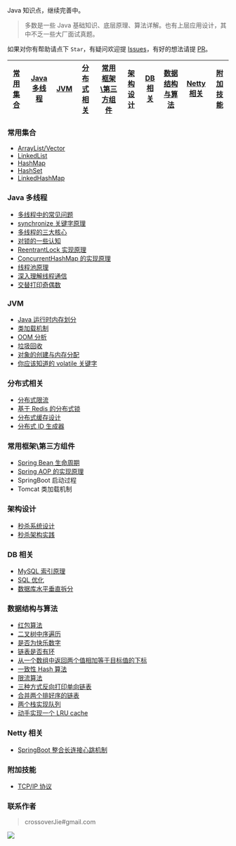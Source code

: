 Java 知识点，继续完善中。

> 多数是一些 Java 基础知识、底层原理、算法详解。也有上层应用设计，其中不乏一些大厂面试真题。


如果对你有帮助请点下 `Star`，有疑问欢迎提 [Issues](https://github.com/crossoverJie/Java-Interview/issues)，有好的想法请提 [PR](https://github.com/crossoverJie/Java-Interview/pulls)。


[常用集合](https://github.com/crossoverJie/Java-Interview/blob/master/README.md#%E5%B8%B8%E7%94%A8%E9%9B%86%E5%90%88) | [Java 多线程](https://github.com/crossoverJie/Java-Interview/blob/master/README.md#java-%E5%A4%9A%E7%BA%BF%E7%A8%8B) | [JVM](https://github.com/crossoverJie/Java-Interview/blob/master/README.md#jvm) | [分布式相关](https://github.com/crossoverJie/Java-Interview/blob/master/README.md#%E5%88%86%E5%B8%83%E5%BC%8F%E7%9B%B8%E5%85%B3) |[常用框架\第三方组件](https://github.com/crossoverJie/Java-Interview/blob/master/README.md#%E5%B8%B8%E7%94%A8%E6%A1%86%E6%9E%B6%E7%AC%AC%E4%B8%89%E6%96%B9%E7%BB%84%E4%BB%B6)|[架构设计](https://github.com/crossoverJie/Java-Interview/blob/master/README.md#%E6%9E%B6%E6%9E%84%E8%AE%BE%E8%AE%A1)|[DB 相关](https://github.com/crossoverJie/Java-Interview/blob/master/README.md#db-%E7%9B%B8%E5%85%B3)|[数据结构与算法](https://github.com/crossoverJie/Java-Interview/blob/master/README.md#%E6%95%B0%E6%8D%AE%E7%BB%93%E6%9E%84%E4%B8%8E%E7%AE%97%E6%B3%95)|[Netty 相关](https://github.com/crossoverJie/Java-Interview#netty-%E7%9B%B8%E5%85%B3)|[附加技能](https://github.com/crossoverJie/Java-Interview/blob/master/README.md#%E9%99%84%E5%8A%A0%E6%8A%80%E8%83%BD)
---- | --- | --- | ---| ---| ---| ---| ---| ---|---



### 常用集合
- [ArrayList/Vector](https://github.com/crossoverJie/Java-Interview/blob/master/MD/ArrayList.md)
- [LinkedList](https://github.com/crossoverJie/Java-Interview/blob/master/MD/LinkedList.md)
- [HashMap](https://github.com/crossoverJie/Java-Interview/blob/master/MD/HashMap.md)
- [HashSet](https://github.com/crossoverJie/Java-Interview/blob/master/MD/collection/HashSet.md)
- [LinkedHashMap](https://github.com/crossoverJie/Java-Interview/blob/master/MD/collection/LinkedHashMap.md)

### Java 多线程
- [多线程中的常见问题](https://github.com/crossoverJie/Java-Interview/blob/master/MD/Thread-common-problem.md)
- [synchronize 关键字原理](https://github.com/crossoverJie/Java-Interview/blob/master/MD/Synchronize.md)
- [多线程的三大核心](https://github.com/crossoverJie/Java-Interview/blob/master/MD/Threadcore.md)
- [对锁的一些认知](https://github.com/crossoverJie/Java-Interview/blob/master/MD/Java-lock.md)
- [ReentrantLock 实现原理 ](https://github.com/crossoverJie/Java-Interview/blob/master/MD/ReentrantLock.md)
- [ConcurrentHashMap 的实现原理](https://github.com/crossoverJie/Java-Interview/blob/master/MD/ConcurrentHashMap.md)
- [线程池原理](https://github.com/crossoverJie/Java-Interview/blob/master/MD/ThreadPoolExecutor.md)
- [深入理解线程通信](https://github.com/crossoverJie/Java-Interview/blob/master/MD/concurrent/thread-communication.md)
- [交替打印奇偶数](https://github.com/crossoverJie/Java-Interview/blob/master/src/main/java/com/crossoverjie/actual/TwoThread.java)

### JVM
- [Java 运行时内存划分](https://github.com/crossoverJie/Java-Interview/blob/master/MD/MemoryAllocation.md)
-  [类加载机制](https://github.com/crossoverJie/Java-Interview/blob/master/MD/ClassLoad.md)
-  [OOM 分析](https://github.com/crossoverJie/Java-Interview/blob/master/MD/OOM-analysis.md)
- [垃圾回收](https://github.com/crossoverJie/Java-Interview/blob/master/MD/GarbageCollection.md)
- [对象的创建与内存分配](https://github.com/crossoverJie/Java-Interview/blob/master/MD/newObject.md)
- [你应该知道的 volatile 关键字](https://github.com/crossoverJie/Java-Interview/blob/master/MD/concurrent/volatile.md)

### 分布式相关

- [分布式限流](http://crossoverjie.top/2018/04/28/sbc/sbc7-Distributed-Limit/)
- [基于 Redis 的分布式锁](http://crossoverjie.top/2018/03/29/distributed-lock/distributed-lock-redis/)
- [分布式缓存设计](https://github.com/crossoverJie/Java-Interview/blob/master/MD/Cache-design.md)
- [分布式 ID 生成器](https://github.com/crossoverJie/Java-Interview/blob/master/MD/ID-generator.md)

### 常用框架\第三方组件

- [Spring Bean 生命周期](https://github.com/crossoverJie/Java-Interview/blob/master/MD/spring/spring-bean-lifecycle.md)
- [Spring AOP 的实现原理](https://github.com/crossoverJie/Java-Interview/blob/master/MD/SpringAOP.md) 
- SpringBoot 启动过程
- Tomcat 类加载机制


### 架构设计
- [秒杀系统设计](https://github.com/crossoverJie/Java-Interview/blob/master/MD/Spike.md)
- [秒杀架构实践](http://crossoverjie.top/2018/05/07/ssm/SSM18-seconds-kill/)

### DB 相关

- [MySQL 索引原理](https://github.com/crossoverJie/Java-Interview/blob/master/MD/MySQL-Index.md)
- [SQL 优化](https://github.com/crossoverJie/Java-Interview/blob/master/MD/SQL-optimization.md)
- [数据库水平垂直拆分](https://github.com/crossoverJie/Java-Interview/blob/master/MD/DB-split.md)

### 数据结构与算法
- [红包算法](https://github.com/crossoverJie/Java-Interview/blob/master/src/main/java/com/crossoverjie/red/RedPacket.java)
- [二叉树中序遍历](https://github.com/crossoverJie/Java-Interview/blob/master/src/main/java/com/crossoverjie/algorithm/BinaryNode.java#L76-L101)
- [是否为快乐数字](https://github.com/crossoverJie/Java-Interview/blob/master/src/main/java/com/crossoverjie/algorithm/HappyNum.java#L38-L55)
- [链表是否有环](https://github.com/crossoverJie/Java-Interview/blob/master/src/main/java/com/crossoverjie/algorithm/LinkLoop.java#L32-L59)
- [从一个数组中返回两个值相加等于目标值的下标](https://github.com/crossoverJie/Java-Interview/blob/master/src/main/java/com/crossoverjie/algorithm/TwoSum.java#L38-L59)
- [一致性 Hash 算法](https://github.com/crossoverJie/Java-Interview/blob/master/MD/Consistent-Hash.md)
- [限流算法](https://github.com/crossoverJie/Java-Interview/blob/master/MD/Limiting.md)
- [三种方式反向打印单向链表](https://github.com/crossoverJie/Java-Interview/blob/master/src/main/java/com/crossoverjie/algorithm/ReverseNode.java)
- [合并两个排好序的链表](https://github.com/crossoverJie/Java-Interview/blob/master/src/main/java/com/crossoverjie/algorithm/MergeTwoSortedLists.java)
- [两个栈实现队列](https://github.com/crossoverJie/Java-Interview/blob/master/src/main/java/com/crossoverjie/algorithm/TwoStackQueue.java)
- [动手实现一个 LRU cache](http://crossoverjie.top/2018/04/07/algorithm/LRU-cache/)

### Netty 相关
- [SpringBoot 整合长连接心跳机制](https://crossoverjie.top/2018/05/24/netty/Netty(1)TCP-Heartbeat/)

### 附加技能

- [TCP/IP 协议](https://github.com/crossoverJie/Java-Interview/blob/master/MD/TCP%3AIP.md)


### 联系作者

> crossoverJie#gmail.com

![](https://ws4.sinaimg.cn/large/006tKfTcly1frz5ynzxk4j30rs0rsaaf.jpg)
